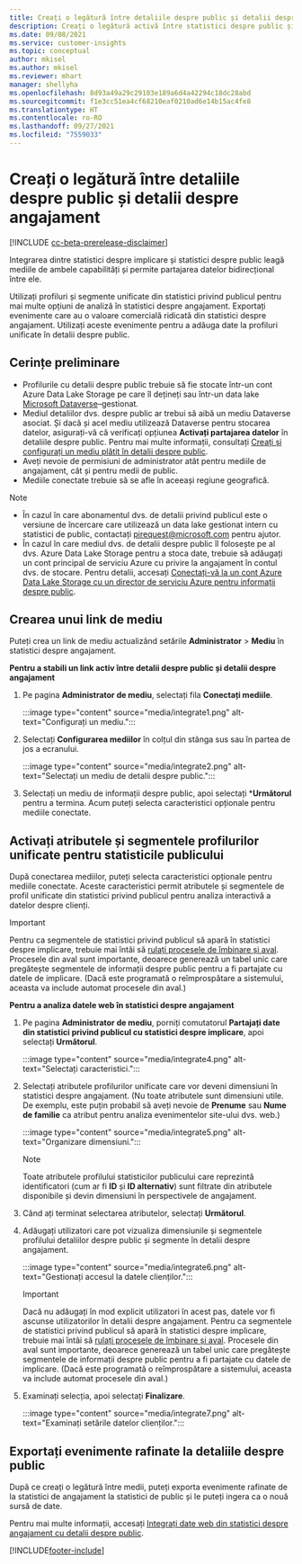 ```yaml
---
title: Creați o legătură între detaliile despre public și detalii despre angajament
description: Creați o legătură activă între statistici despre public și statistici despre angajament pentru a permite partajarea bidirecțională a datelor.
ms.date: 09/08/2021
ms.service: customer-insights
ms.topic: conceptual
author: mkisel
ms.author: mkisel
ms.reviewer: mhart
manager: shellyha
ms.openlocfilehash: 8d93a49a29c29103e189a6d4a42294c18dc28abd
ms.sourcegitcommit: f1e3cc51ea4cf68210eaf0210ad6e14b15ac4fe8
ms.translationtype: HT
ms.contentlocale: ro-RO
ms.lasthandoff: 09/27/2021
ms.locfileid: "7559033"
---
```

# <a name="create-a-link-between-audience-insights-and-engagement-insights"></a>Creați o legătură între detaliile despre public și detalii despre angajament

[!INCLUDE [cc-beta-prerelease-disclaimer](includes/cc-beta-prerelease-disclaimer.md)]

Integrarea dintre statistici despre implicare și statistici despre public leagă mediile de ambele capabilități și permite partajarea datelor bidirecțional între ele.

Utilizați profiluri și segmente unificate din statistici privind publicul pentru mai multe opțiuni de analiză în statistici despre angajament. Exportați evenimente care au o valoare comercială ridicată din statistici despre angajament. Utilizați aceste evenimente pentru a adăuga date la profiluri unificate în detalii despre public.

## <a name="prerequisites"></a>Cerințe preliminare

- Profilurile cu detalii despre public trebuie să fie stocate într-un cont Azure Data Lake Storage pe care îl dețineți sau într-un data lake [Microsoft Dataverse](/powerapps/maker/data-platform/data-platform-intro.md)&ndash;gestionat. 
- Mediul detaliilor dvs. despre public ar trebui să aibă un mediu Dataverse asociat. Și dacă și acel mediu utilizează Dataverse pentru stocarea datelor, asigurați-vă că verificați opțiunea **Activați partajarea datelor** în detaliile despre public. Pentru mai multe informații, consultați [Creați și configurați un mediu plătit în detalii despre public](../audience-insights/get-started-paid.md).
- Aveți nevoie de permisiuni de administrator atât pentru mediile de angajament, cât și pentru medii de public.
- Mediile conectate trebuie să se afle în aceeași regiune geografică.

> [!NOTE]
> - În cazul în care abonamentul dvs. de detalii privind publicul este o versiune de încercare care utilizează un data lake gestionat intern cu statistici de public, contactați [pirequest@microsoft.com](mailto:pirequest@microsoft.com) pentru ajutor. 
> - În cazul în care mediul dvs. de detalii despre public îl folosește pe al dvs. Azure Data Lake Storage pentru a stoca date, trebuie să adăugați un cont principal de serviciu Azure cu privire la angajament în contul dvs. de stocare. Pentru detalii, accesați [Conectați-vă la un cont Azure Data Lake Storage cu un director de serviciu Azure pentru informații despre public](../audience-insights/connect-service-principal.md). 


## <a name="create-an-environment-link"></a>Crearea unui link de mediu

Puteți crea un link de mediu actualizând setările **Administrator** > **Mediu** în statistici despre angajament.

**Pentru a stabili un link activ între detalii despre public și detalii despre angajament**

1. Pe pagina **Administrator de mediu**, selectați fila **Conectați mediile**.

    :::image type="content" source="media/integrate1.png" alt-text="Configurați un mediu.":::

1. Selectați **Configurarea mediilor** în colțul din stânga sus sau în partea de jos a ecranului.

     :::image type="content" source="media/integrate2.png" alt-text="Selectați un mediu de detalii despre public.":::

1. Selectați un mediu de informații despre public, apoi selectați ***Următorul** pentru a termina. Acum puteți selecta caracteristici opționale pentru mediile conectate.
 
## <a name="enable-audience-insights-unified-profiles-attributes-and-segments"></a>Activați atributele și segmentele profilurilor unificate pentru statisticile publicului

După conectarea mediilor, puteți selecta caracteristici opționale pentru mediile conectate. Aceste caracteristici permit atributele și segmentele de profil unificate din statistici privind publicul pentru analiza interactivă a datelor despre clienți.

> [!IMPORTANT]
> Pentru ca segmentele de statistici privind publicul să apară în statistici despre implicare, trebuie mai întâi să [rulați procesele de îmbinare și aval](../audience-insights/merge-entities.md). Procesele din aval sunt importante, deoarece generează un tabel unic care pregătește segmentele de informații despre public pentru a fi partajate cu datele de implicare. (Dacă este programată o reîmprospătare a sistemului, aceasta va include automat procesele din aval.)

**Pentru a analiza datele web în statistici despre angajament**

1. Pe pagina **Administrator de mediu**, porniți comutatorul **Partajați date din statistici privind publicul cu statistici despre implicare**, apoi selectați **Următorul**.

    :::image type="content" source="media/integrate4.png" alt-text="Selectați caracteristici.":::

1. Selectați atributele profilurilor unificate care vor deveni dimensiuni în statistici despre angajament. (Nu toate atributele sunt dimensiuni utile. De exemplu, este puțin probabil să aveți nevoie de **Prenume** sau **Nume de familie** ca atribut pentru analiza evenimentelor site-ului dvs. web.)

    :::image type="content" source="media/integrate5.png" alt-text="Organizare dimensiuni.":::

   >[!NOTE]
   > Toate atributele profilului statisticilor publicului care reprezintă identificatori (cum ar fi **ID** și **ID alternativ**) sunt filtrate din atributele disponibile și devin dimensiuni în perspectivele de angajament.

1. Când ați terminat selectarea atributelor, selectați **Următorul**.
1. Adăugați utilizatori care pot vizualiza dimensiunile și segmentele profilului detaliilor despre public și segmente în detalii despre angajament.

    :::image type="content" source="media/integrate6.png" alt-text="Gestionați accesul la datele clienților.":::

   > [!IMPORTANT]
   > Dacă nu adăugați în mod explicit utilizatori în acest pas, datele vor fi ascunse utilizatorilor în detalii despre angajament.
   > Pentru ca segmentele de statistici privind publicul să apară în statistici despre implicare, trebuie mai întâi să [rulați procesele de îmbinare și aval](../audience-insights/merge-entities.md). Procesele din aval sunt importante, deoarece generează un tabel unic care pregătește segmentele de informații despre public pentru a fi partajate cu datele de implicare. (Dacă este programată o reîmprospătare a sistemului, aceasta va include automat procesele din aval.)

1. Examinați selecția, apoi selectați **Finalizare**.

    :::image type="content" source="media/integrate7.png" alt-text="Examinați setările datelor clienților.":::

## <a name="export-refined-events-to-audience-insights"></a>Exportați evenimente rafinate la detaliile despre public

După ce creați o legătură între medii, puteți exporta evenimente rafinate de la statistici de angajament la statistici de public și le puteți ingera ca o nouă sursă de date. 

Pentru mai multe informații, accesați [Integrați date web din statistici despre angajament cu detalii despre public](../audience-insights/integrate-engagement-insights.md).

<!--
## Share engagement insights refined events with audience insights

After you create a link between environments, a new option becomes available for you to share [refined events](refined-events.md) with audience insights.

Consider the following when creating refined events for audience insights: 

- Provide a meaningful name for the refined event. It will be used as an activity name in audience insights.
- Select at least the following properties to create an activity in audience insights: 
    - Signal.Action.Name indicates the activity details.
    - Signal.User.Id maps with the customer ID.
    - Signal.View.Uri is a web address as a basis for segments or measures.
    - Signal.Export.Id is a primary key for events.
    - Signal.Timestamp determines the date and time for the activity.

To share refined events:

1. From the engagement insights menu, select **Data** and then select the **Events** tab.
2. On the **Action** menu, select **Share as activity**.

    :::image type="content" source="media/integrate8.png" alt-text="Data shared events settings.":::

3. You can view and stop actively shared events on the **Export and Sharing** tab.
4. -- per Michael K, we need a mock here (Mukesh needs to update to reflect what happens in AUI once a user shares a refined event (i.e. no longer AUI, data wrangler needs to go discover data in the storage, the shared event is available as a DS and entity, correct?)

### Attach refined events shared as activities to unified profiles in audience insights

You can bring customer web activity data from engagement insights into audience insights. In addition to transactional, demographic, or behavioral data, you can view activities on the web in unified customer profiles. You can then use these profiles to get insights such as segments, measures, and predictions for audience activation.

Follow the steps in [data unification](../audience-insights/data-unification.md) to map, match, and merge website authentication information to unified profiles in audience insights.

You can also share refined events that are now available in audience insights, identified as data sources and entities. 

Next, you can relate event data from engagement insights as unified activities in customer profiles.

### Relate refined event data as an activity of a customer profile

After unifying the data, you can configure the activity for the customer profile. For more information, go to [Customer activities](../audience-insights/activities.md).

:::image type="content" source="media/web-event-activity.png" alt-text="Activities page with expanded Edit activity pane.":::

Next, configure the new activity by using mapping elements: 

- **Primary Key**: Signal.Export.Id, a unique ID that is available for every event record in engagement insights. This property is automatically generated.

- **Timestamp**: Signal.Timestamp in the event property.

- **Event**: Signal.Name, the event name that you want to track.

- **Web address**: Signal.View.Uri that refers to the URI of the page that created the event.

- **Details**: Signal.Action.Name to represent the information to associate with the event. The selected property in this case indicates that the event is for email promotion.

- **Activity type**: In this example, we choose the existing activity type WebLog. This selection is a useful filter option to run prediction models or create segments based on this activity type.

- **Set up relationship**: This important setting ties the activity to existing customer profiles. **Signal.User.Id** is the identifier configured in the SDK to be collected. It relates to the user ID in other data sources that are configured in audience insights. 

This example configures the relationship between Signal.User.Id and RetailCustomers:CustomerRetailId, which is the primary key that was identified in the map step of the data unification process.

After processing the activities, you can review customer records and open a customer card to see activities from engagement insights in the timeline. 

> [!TIP]
> To find a customer ID that has an engagement insights activity, go to **Entities** and preview the data for the UnifiedActivity entity. **ActivityTypeDisplay = WebLog** contains the engagement insights activity configured in the preceding example. Copy the customer ID for one of those records and search<!--note from editor: Edit okay? I couldn't quite follow this.-- > for that ID on the **Customers** page.

--> 

[!INCLUDE[footer-include](../includes/footer-banner.md)]
